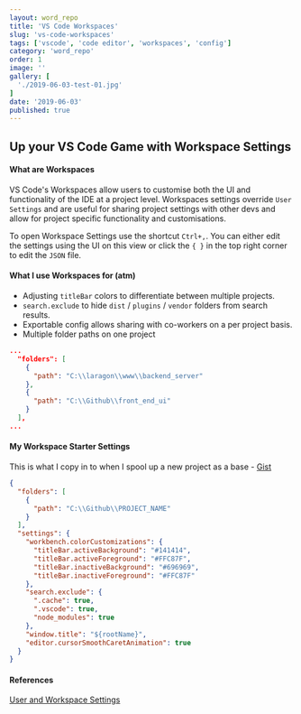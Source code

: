 ```yaml
---
layout: word_repo
title: 'VS Code Workspaces'
slug: 'vs-code-workspaces'
tags: ['vscode', 'code editor', 'workspaces', 'config']
category: 'word_repo'
order: 1
image: ''
gallery: [
  './2019-06-03-test-01.jpg'
]
date: '2019-06-03'
published: true
---
```


## Up your VS Code Game with Workspace Settings

#### What are Workspaces

VS Code's Workspaces allow users to customise both the UI and functionality of the IDE at a project level. Workspaces settings override `User Settings` and are useful for sharing project settings with other devs and allow for project specific functionality and customisations.

To open Workspace Settings use the shortcut `Ctrl+,`. You can either edit the settings using the UI on this view or click the `{ }` in the top right corner to edit the `JSON` file.

#### What I use Workspaces for (atm)

- Adjusting `titleBar` colors to differentiate between multiple projects.
- `search.exclude` to hide `dist` / `plugins` / `vendor` folders from search results.
- Exportable config allows sharing with co-workers on a per project basis.
- Multiple folder paths on one project

```json
...
  "folders": [
    {
      "path": "C:\\laragon\\www\\backend_server"
    },
    {
      "path": "C:\\Github\\front_end_ui"
    }
  ],
...
```

#### My Workspace Starter Settings

This is what I copy in to when I spool up a new project as a base - <a href="https://gist.github.com/lukethacoder/eecfc34c9c2bc63e87947d55d5b8b786" target="_blank">Gist</a>

```json
{
  "folders": [
    {
      "path": "C:\\Github\\PROJECT_NAME"
    }
  ],
  "settings": {
    "workbench.colorCustomizations": {
      "titleBar.activeBackground": "#141414",
      "titleBar.activeForeground": "#FFC87F",
      "titleBar.inactiveBackground": "#696969",
      "titleBar.inactiveForeground": "#FFC87F"
    },
    "search.exclude": {
      ".cache": true,
      ".vscode": true,
      "node_modules": true
    },
    "window.title": "${rootName}",
    "editor.cursorSmoothCaretAnimation": true
  }
}
```

#### References

[User and Workspace Settings](!https://code.visualstudio.com/docs/getstarted/settings)
